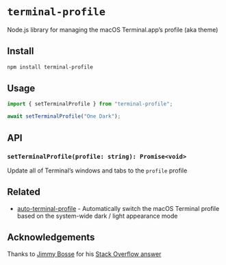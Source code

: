# `terminal-profile`

Node.js library for managing the macOS Terminal.app&rsquo;s profile (aka theme)

## Install

```sh
npm install terminal-profile
```

## Usage

```javascript
import { setTerminalProfile } from "terminal-profile";

await setTerminalProfile("One Dark");
```

## API

### `setTerminalProfile(profile: string): Promise<void>`

Update all of Terminal&rsquo;s windows and tabs to the `profile` profile

## Related

- [auto-terminal-profile](https://github.com/ptrkcsk/auto-terminal-profile) - Automatically switch the macOS Terminal profile based on the system-wide dark / light appearance mode

## Acknowledgements

Thanks to [Jimmy Bosse](https://github.com/jbosse) for his [Stack Overflow answer](https://stackoverflow.com/a/66080297/4411309)
